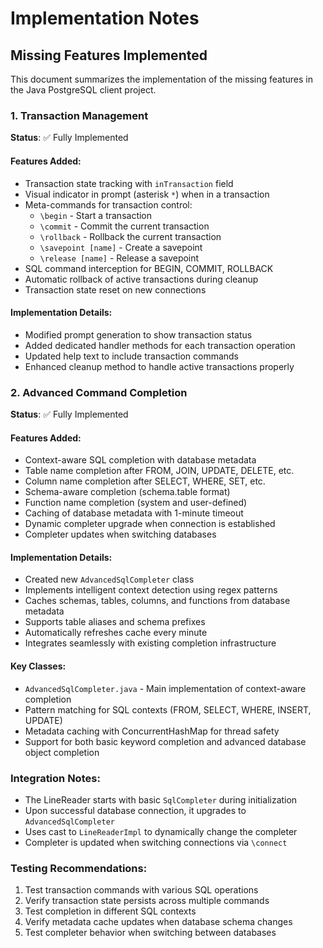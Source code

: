 # Implementation Notes

## Missing Features Implemented

This document summarizes the implementation of the missing features in the Java PostgreSQL client project.

### 1. Transaction Management

**Status**: ✅ Fully Implemented

#### Features Added:
- Transaction state tracking with `inTransaction` field
- Visual indicator in prompt (asterisk `*`) when in a transaction
- Meta-commands for transaction control:
  - `\begin` - Start a transaction
  - `\commit` - Commit the current transaction
  - `\rollback` - Rollback the current transaction
  - `\savepoint [name]` - Create a savepoint
  - `\release [name]` - Release a savepoint
- SQL command interception for BEGIN, COMMIT, ROLLBACK
- Automatic rollback of active transactions during cleanup
- Transaction state reset on new connections

#### Implementation Details:
- Modified prompt generation to show transaction status
- Added dedicated handler methods for each transaction operation
- Updated help text to include transaction commands
- Enhanced cleanup method to handle active transactions properly

### 2. Advanced Command Completion

**Status**: ✅ Fully Implemented

#### Features Added:
- Context-aware SQL completion with database metadata
- Table name completion after FROM, JOIN, UPDATE, DELETE, etc.
- Column name completion after SELECT, WHERE, SET, etc.
- Schema-aware completion (schema.table format)
- Function name completion (system and user-defined)
- Caching of database metadata with 1-minute timeout
- Dynamic completer upgrade when connection is established
- Completer updates when switching databases

#### Implementation Details:
- Created new `AdvancedSqlCompleter` class
- Implements intelligent context detection using regex patterns
- Caches schemas, tables, columns, and functions from database metadata
- Supports table aliases and schema prefixes
- Automatically refreshes cache every minute
- Integrates seamlessly with existing completion infrastructure

#### Key Classes:
- `AdvancedSqlCompleter.java` - Main implementation of context-aware completion
- Pattern matching for SQL contexts (FROM, SELECT, WHERE, INSERT, UPDATE)
- Metadata caching with ConcurrentHashMap for thread safety
- Support for both basic keyword completion and advanced database object completion

### Integration Notes:
- The LineReader starts with basic `SqlCompleter` during initialization
- Upon successful database connection, it upgrades to `AdvancedSqlCompleter`
- Uses cast to `LineReaderImpl` to dynamically change the completer
- Completer is updated when switching connections via `\connect`

### Testing Recommendations:
1. Test transaction commands with various SQL operations
2. Verify transaction state persists across multiple commands
3. Test completion in different SQL contexts
4. Verify metadata cache updates when database schema changes
5. Test completer behavior when switching between databases